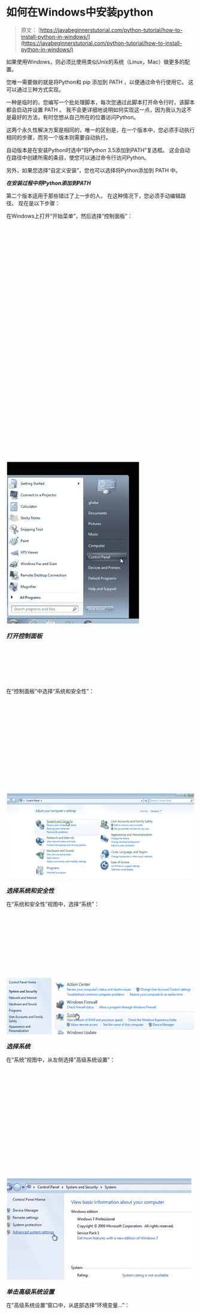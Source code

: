 # 如何在Windows中安装python

> 原文： [https://javabeginnerstutorial.com/python-tutorial/how-to-install-python-in-windows/](https://javabeginnerstutorial.com/python-tutorial/how-to-install-python-in-windows/)

如果使用Windows，则必须比使用类似Unix的系统（Linux，Mac）做更多的配置。 

您唯一需要做的就是将Python和 pip 添加到 PATH ，以便通过命令行使用它。 这可以通过三种方式实现。

一种是临时的，您编写一个批处理脚本，每次您通过此脚本打开命令行时，该脚本都会启动并设置 PATH 。 我不会更详细地说明如何实现这一点，因为我认为这不是最好的方法，有时您想从自己所在的位置访问Python。

这两个永久性解​​决方案是相同的，唯一的区别是，在一个版本中，您必须手动执行相同的步骤，而另一个版本则需要自动执行。

自动版本是在安装Python时选中“将Python 3.5添加到PATH”复选框。 这会自动在路径中创建所需的条目，使您可以通过命令行访问Python。

另外，如果您选择“自定义安装”，您也可以选择将Python添加到 PATH 中。

***在安装过程中将Python添加到PATH*** 

第二个版本适用于那些错过了上一步的人。 在这种情况下，您必须手动编辑路径。 现在是以下步骤：

在Windows上打开“开始菜单”，然后选择“控制面板”：

![Python installation in Windows Menu](data:image/svg+xml,%3Csvg%20xmlns='http://www.w3.org/2000/svg'%20viewBox='0%200%20357%20436'%3E%3C/svg%3E)

<noscript><img alt="Python installation in Windows Menu" class="aligncenter" height="436" src="img/6eb53938b464af126cd9e8a2cd59ef75.png" width="357"/><span style="font-size: 12pt;"><br/> </span><p><span style="font-size: 12pt;"> <em> <strong>打开控制面板</strong> <br/> </em> </span> <span class="ezoic-adpicker-ad" id="ezoic-pub-ad-placeholder-124"> </span> <span class="ezoic-ad box-4 adtester-container adtester-container-124" data-ez-name="javabeginnerstutorial_com-box-4" style="display:block !important;float:none;margin-bottom:2px !important;margin-left:0px !important;margin-right:0px !important;margin-top:2px !important;min-height:110px;min-width:728px;text-align:center !important;"> <span class="ezoic-ad ezoic-adl" ezah="90" ezaw="728" id="div-gpt-ad-javabeginnerstutorial_com-box-4-0" style="position:relative;z-index:0;display:inline-block;min-height:90px;min-width:728px;"> </span> </span></p><p>在“控制面板”中选择“系统和安全性”：</p><p><img alt="Python installation in Windows " class="aligncenter" data-lazy-src="https://javabeginnerstutorial.com/wp-content/uploads/2015/09/092315_1709_Howtoinstal2.png" height="231" src="data:image/svg+xml,%3Csvg%20xmlns='http://www.w3.org/2000/svg'%20viewBox='0%200%20564%20231'%3E%3C/svg%3E" width="564"/></p><noscript><img alt="Python installation in Windows " class="aligncenter" height="231" src="img/57c9fd42faf103e05aca711e2940d631.png" width="564"/><span style="font-size: 12pt;"><br/> </span><p><span style="font-size: 12pt;"> <em> <strong>选择系统和安全性</strong> <br/> </em> </span></p><p>在“系统和安全性”视图中，选择“系统”：</p><p><img alt="Python installation in Windows System" class="aligncenter" data-lazy-src="https://javabeginnerstutorial.com/wp-content/uploads/2015/09/092315_1709_Howtoinstal3.png" height="155" src="data:image/svg+xml,%3Csvg%20xmlns='http://www.w3.org/2000/svg'%20viewBox='0%200%20564%20155'%3E%3C/svg%3E" width="564"/></p><noscript><img alt="Python installation in Windows System" class="aligncenter" height="155" src="img/e12dd6a8d2568c709b89c181f9bd33e5.png" width="564"/><p><span style="font-size: 12pt;"> <em> <strong>选择系统</strong> <br/> </em> </span></p><p>在“系统”视图中，从左侧选择“高级系统设置”：</p><p><img alt="Python installation in Windows Windows Control" class="aligncenter" data-lazy-src="https://javabeginnerstutorial.com/wp-content/uploads/2015/09/092315_1709_Howtoinstal4-1.png" height="275" src="data:image/svg+xml,%3Csvg%20xmlns='http://www.w3.org/2000/svg'%20viewBox='0%200%20497%20275'%3E%3C/svg%3E" width="497"/></p><noscript><img alt="Python installation in Windows Windows Control" class="aligncenter" height="275" src="img/1ff56c87377ab5272abb498cb4d07a80.png" width="497"/><p><span style="font-size: 12pt;"> <em> <strong>单击高级系统设置</strong> <br/> </em> </span></p><p>在“高级系统设置”窗口中，从底部选择“环境变量…”：</p><p><img alt="Python installation in Windows Advance" class="aligncenter" data-lazy-src="https://javabeginnerstutorial.com/wp-content/uploads/2015/09/092315_1709_Howtoinstal5.png" height="471" src="data:image/svg+xml,%3Csvg%20xmlns='http://www.w3.org/2000/svg'%20viewBox='0%200%20541%20471'%3E%3C/svg%3E" width="541"/></p><noscript><img alt="Python installation in Windows Advance" class="aligncenter" height="471" src="img/1627ed2912329dc4e7ba3e002014a6d8.png" width="541"/><p style="text-align: justify;"><span style="font-size: 12pt;"> <em> <strong>打开环境变量</strong> <br/> </em> </span></p><p style="text-align: justify;">现在，您可以在窗口下部的“系统变量”中搜索“路径”条目。 在这里，您应该选择条目，然后单击“编辑...”。 现在，将Python的安装位置添加到该条目的末尾，并用分号将其与之前的条目分开。 例如，我将输入以下内容：</p><p style="text-align: justify;"><span style="font-family: Consolas; font-size: 11pt;"> C：\ Python3 \ Scripts \; C：\ Python3 \ <br/> </span></p><p style="text-align: justify;"><span style="font-size: 12pt;"> Python安装下的<span style="font-family: Consolas;">脚本</span>文件夹包含<span style="font-family: Consolas;">点</span>，因此将其也添加到<span style="font-family: Consolas;">路径</span>是明智的。 <br/> </span></p><p><img alt="Python installation in Windows Env Variable" class="aligncenter" data-lazy-src="https://javabeginnerstutorial.com/wp-content/uploads/2015/09/092315_1709_Howtoinstal6-1.png" height="463" src="data:image/svg+xml,%3Csvg%20xmlns='http://www.w3.org/2000/svg'%20viewBox='0%200%20564%20463'%3E%3C/svg%3E" width="564"/></p><noscript><img alt="Python installation in Windows Env Variable" class="aligncenter" height="463" src="img/b1abb034a71eec9959811208e4d2d2f9.png" width="564"/><p><span style="font-size: 12pt;"> <em> <strong>系统变量</strong> <br/> </em> </span></p><p style="text-align: justify;">另外，您可以仅为您的用户创建一个环境变量。 在这种情况下，在窗口的上部选择“ New…”，称为“ ...的用户变量”，然后添加一个新条目，其中Variable设置为“ PATH”，并且值是您安装Python的位置-与 在上一步中。</p><p><img alt="Python installation in Windows Enviornment Variable" class="aligncenter" data-lazy-src="https://javabeginnerstutorial.com/wp-content/uploads/2015/09/092315_1709_Howtoinstal7-1.png" height="392" src="data:image/svg+xml,%3Csvg%20xmlns='http://www.w3.org/2000/svg'%20viewBox='0%200%20335%20392'%3E%3C/svg%3E" width="335"/></p><noscript><img alt="Python installation in Windows Enviornment Variable" class="aligncenter" height="392" src="img/55e336b334ed0c9ad43389a88e7c11f1.png" width="335"/><p style="text-align: justify;"><span style="font-size: 12pt;"> <em> <strong>用户变量</strong> <br/> </em> </span></p><p style="text-align: justify;">现在，如果您打开命令行并输入<span style="font-family: Consolas;"> python </span>，您应该会看到类似以下命令提示符的内容：</p><p><img alt="Python installation in Windows command prompt" class="aligncenter" data-lazy-src="https://javabeginnerstutorial.com/wp-content/uploads/2015/09/092315_1709_Howtoinstal8.png" height="277" src="data:image/svg+xml,%3Csvg%20xmlns='http://www.w3.org/2000/svg'%20viewBox='0%200%20544%20277'%3E%3C/svg%3E" width="544"/></p><noscript><img alt="Python installation in Windows command prompt" class="aligncenter" height="277" src="img/709797e488bd747fde1d14f188239b36.png" width="544"/><p><span style="font-size: 12pt;"> <em> <strong>使用Python的命令提示符</strong> <br/> </em> </span></p><p>就是这样。 现在，您每次打开命令行即可访问Python。</p><p>如果要在其他平台上安装python。 您可能希望在我们讨论<a href="https://javabeginnerstutorial.com/python-tutorial/python-setup-for-windows-mac-linux/"> python install linux的地方看到本文。 </a></p><h3>参考文献</h3><ul><li><a href="https://www.python.org/downloads/windows/">适用于Windows的Python版本</a></li></ul><div class="sticky-nav" style="font-size: 15px;"><div class="sticky-nav-image"></div><div class="sticky-nav-holder"><div class="sticky-nav_item"><h6 class="heading-sm">下一篇文章</h6></div><h5 class="sticky-nav_heading " style="font-size: 15px;"><a href="https://javabeginnerstutorial.com/python-tutorial/python-numbers-and-strings-2/" title="Python 3 Numbers and strings"> Python 3数字和字符串</a></h5></div></div> </body> </html></noscript>